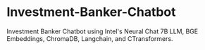 # Investment-Banker-Chatbot
Investment Banker Chatbot using Intel's Neural Chat 7B LLM, BGE Embeddings, ChromaDB, Langchain, and CTransformers.
